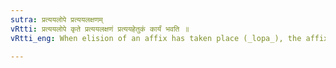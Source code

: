 ```yaml
---
sutra: प्रत्ययलोपे प्रत्ययलक्षणम्
vRtti: प्रत्ययलोपे कृते प्रत्ययलक्षणं प्रत्ययहेतुकं कार्यं भवति ॥
vRtti_eng: When elision of an affix has taken place (_lopa_), the affix still exerts its influence, and the operations dependant upon it, take place as if it were present.

---
```

